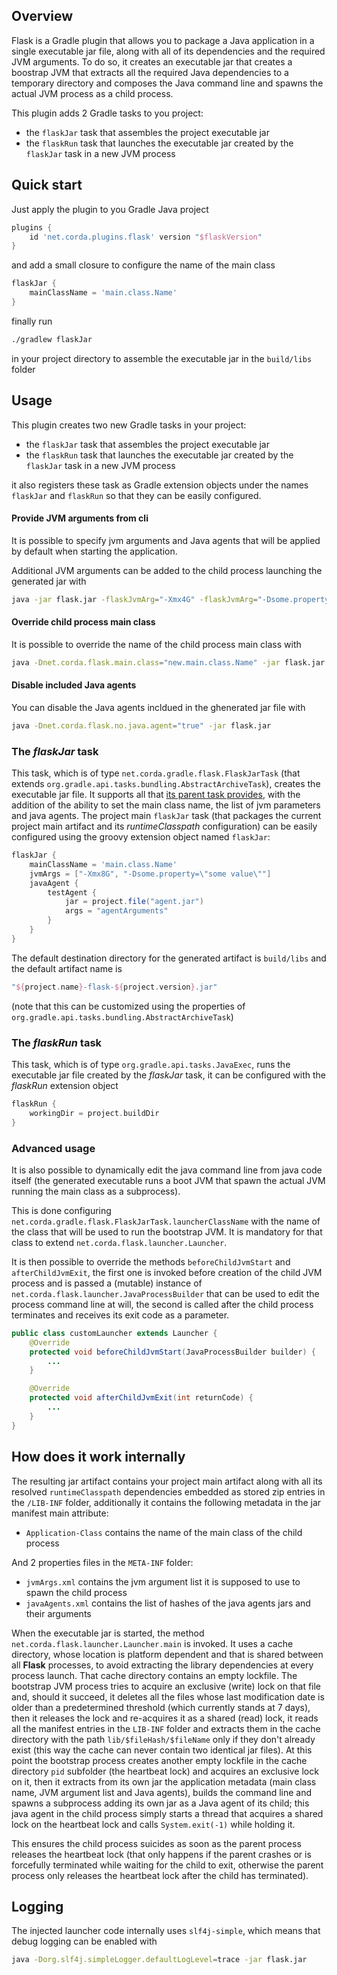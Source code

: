 ## Overview
Flask is a Gradle plugin that allows you to package a Java application in a single executable jar file,
along with all of its dependencies and the required JVM arguments. To do so, it creates an executable jar
that creates a boostrap JVM that extracts all the required Java dependencies to a temporary directory and
composes the Java command line and spawns the actual JVM process as a child process.

This plugin adds 2 Gradle tasks to you project:

- the `flaskJar` task that assembles the project executable jar 
- the `flaskRun` task that launches the executable jar created by the `flaskJar` task in a new JVM process

## Quick start

Just apply the plugin to you Gradle Java project

```groovy
plugins {
    id 'net.corda.plugins.flask' version "$flaskVersion"
}
```

and add a small closure to configure the name of the main class
```groovy
flaskJar {
    mainClassName = 'main.class.Name'
}
```

finally run

```bash
./gradlew flaskJar
```
in your project directory to assemble the executable jar in the `build/libs` folder

## Usage

This plugin creates two new Gradle tasks in your project:

- the `flaskJar` task that assembles the project executable jar
- the `flaskRun` task that launches the executable jar created by the `flaskJar` task in a new JVM process

it also registers these task as Gradle extension objects under the names `flaskJar` and `flaskRun` so that they 
can be easily configured.

#### Provide JVM arguments from cli 
It is possible to specify jvm arguments and Java agents that will be applied by default when starting the application.

Additional JVM arguments can be added to the child process launching the generated jar with
```bash
java -jar flask.jar -flaskJvmArg="-Xmx4G" -flaskJvmArg="-Dsome.property=\"some value\""
```

#### Override child process main class
It is possible to override the name of the child process main class with

```bash
java -Dnet.corda.flask.main.class="new.main.class.Name" -jar flask.jar
```

#### Disable included Java agents
You can disable the Java agents incldued in the ghenerated jar file with

```bash
java -Dnet.corda.flask.no.java.agent="true" -jar flask.jar
```

### The *flaskJar* task

This task, which is of type `net.corda.gradle.flask.FlaskJarTask` (that extends `org.gradle.api.tasks.bundling.AbstractArchiveTask`), 
creates the executable jar file.
It supports all that [its parent task provides](https://docs.gradle.org/current/javadoc/org/gradle/api/tasks/bundling/AbstractArchiveTask.html),
with the addition of the ability to set the main class name, the list of jvm parameters and java agents.
The project main `flaskJar` task (that packages the current project main artifact and its *runtimeClasspath* configuration)
can be easily configured using the groovy extension object named `flaskJar`:

```groovy
flaskJar {
    mainClassName = 'main.class.Name'
    jvmArgs = ["-Xmx8G", "-Dsome.property=\"some value\""]
    javaAgent {
        testAgent {
            jar = project.file("agent.jar")
            args = "agentArguments"
        }
    }
}
```

The default destination directory for the generated artifact is `build/libs` and the default artifact name is
```groovy
"${project.name}-flask-${project.version}.jar"
```
(note that this can be customized using the properties of `org.gradle.api.tasks.bundling.AbstractArchiveTask`)

### The *flaskRun* task

This task, which is of type `org.gradle.api.tasks.JavaExec`, runs the executable jar file created by the *flaskJar* task,
it can be configured with the *flaskRun* extension object

```groovy
flaskRun {
    workingDir = project.buildDir
}
```

### Advanced usage

It is also possible to dynamically edit the java command line from java code itself (the generated executable runs
a boot JVM that spawn the actual JVM running the main class as a subprocess). 

This is done configuring `net.corda.gradle.flask.FlaskJarTask.launcherClassName` with the name of the class that
will be used to run the bootstrap JVM. It is mandatory for that class to extend `net.corda.flask.launcher.Launcher`.

It is then possible to override the methods `beforeChildJvmStart` and `afterChildJvmExit`, the first one is invoked 
before creation of the child JVM process and is passed a (mutable) instance of `net.corda.flask.launcher.JavaProcessBuilder` 
that can be used to edit the process command line at will, the second is called after the child process terminates and
receives its exit code as a parameter. 

```java
public class customLauncher extends Launcher {
    @Override
    protected void beforeChildJvmStart(JavaProcessBuilder builder) {
        ...
    }

    @Override
    protected void afterChildJvmExit(int returnCode) {
        ...
    }
}
```

## How does it work internally

The resulting jar artifact contains your project main artifact along with all its resolved `runtimeClasspath` dependencies
embedded as stored zip entries in the `/LIB-INF` folder, additionally it contains the following metadata 
in the jar manifest main attribute:

- `Application-Class` contains the name of the main class of the child process
  
And 2 properties files in the `META-INF` folder:

- `jvmArgs.xml` contains the jvm argument list it is supposed to use to spawn the child process
- `javaAgents.xml` contains the list of hashes of the java agents jars and their arguments

When the executable jar is started, the method `net.corda.flask.launcher.Launcher.main` is invoked. 
It uses a cache directory, whose location is platform dependent and that is shared between all **Flask** processes, 
to avoid extracting the library dependencies at every process launch.
That cache directory contains an empty lockfile. 
The bootstrap JVM process tries to acquire an exclusive (write) lock on that file and, should it succeed, 
it deletes all the files whose last modification date is older than a predetermined threshold 
(which currently stands at 7 days), then it releases the lock and re-acquires it as a shared (read) lock,
it reads all the manifest entries in the `LIB-INF` folder and extracts them in the cache directory 
with the path `lib/$fileHash/$fileName` only if they don't already exist (this way the cache can never
contain two identical jar files). At this point the bootstrap process creates another empty lockfile in the cache 
directory `pid` subfolder (the heartbeat lock) and acquires an exclusive lock on it, then it extracts from its own jar the application metadata 
(main class name, JVM argument list and Java agents), builds the command line and spawns a subprocess adding its own jar 
as a Java agent of its child; this java agent in the child process simply starts a thread that acquires a shared
lock on the heartbeat lock and calls `System.exit(-1)` while holding it.

This ensures the child process suicides as soon as the parent process releases the heartbeat lock 
(that only happens if the parent crashes or is forcefully terminated while waiting for the child to exit, 
otherwise the parent process only releases the heartbeat lock after the child has terminated).

## Logging
The injected launcher code internally uses `slf4j-simple`, which means that debug logging can be enabled with

```bash
java -Dorg.slf4j.simpleLogger.defaultLogLevel=trace -jar flask.jar
```

